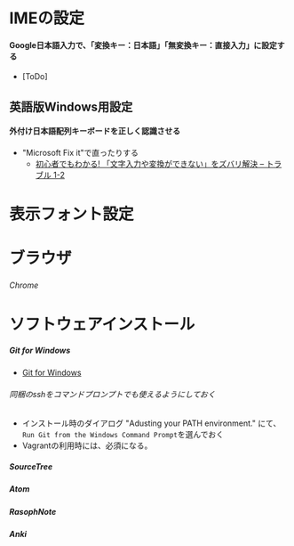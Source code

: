 

# IMEの設定

#### Google日本語入力で、「変換キー：日本語」「無変換キー：直接入力」に設定する

- [ToDo]

## 英語版Windows用設定

#### 外付け日本語配列キーボードを正しく認識させる
- "Microsoft Fix it"で直ったりする
  - [初心者でもわかる! 「文字入力や変換ができない」をズバリ解決 – トラブル 1-2](https://support.microsoft.com/ja-jp/kb/2644616/ja)


# 表示フォント設定




# ブラウザ

###### Chrome　

# ソフトウェアインストール

##### Git for Windows
- [Git for Windows](http://msysgit.github.io/)
###### 同梱のsshをコマンドプロンプトでも使えるようにしておく
- インストール時のダイアログ "Adusting your PATH environment." にて、
`Run Git from the Windows Command Prompt`を選んでおく
- Vagrantの利用時には、必須になる。

##### SourceTree


##### Atom

##### RasophNote

##### Anki

#####
